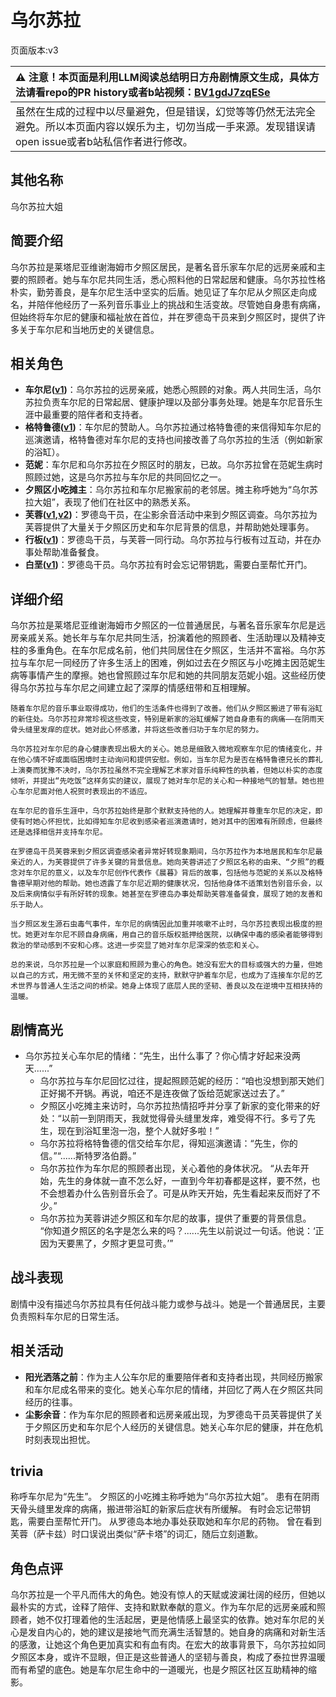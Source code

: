 # 乌尔苏拉
页面版本:v3
 

| :warning: 注意！本页面是利用LLM阅读总结明日方舟剧情原文生成，具体方法请看repo的PR history或者b站视频：[BV1gdJ7zqESe](https://www.bilibili.com/video/BV1gdJ7zqESe/)         |
|:----------------------------|
| 虽然在生成的过程中以尽量避免，但是错误，幻觉等等仍然无法完全避免。所以本页面内容以娱乐为主，切勿当成一手来源。发现错误请open issue或者b站私信作者进行修改。|



## 其他名称
乌尔苏拉大姐
## 简要介绍
乌尔苏拉是莱塔尼亚维谢海姆市夕照区居民，是著名音乐家车尔尼的远房亲戚和主要的照顾者。她与车尔尼共同生活，悉心照料他的日常起居和健康。乌尔苏拉性格朴实，勤劳善良，是车尔尼生活中坚实的后盾。她见证了车尔尼从夕照区走向成名，并陪伴他经历了一系列音乐事业上的挑战和生活变故。尽管她自身患有病痛，但始终将车尔尼的健康和福祉放在首位，并在罗德岛干员来到夕照区时，提供了许多关于车尔尼和当地历史的关键信息。
## 相关角色
-   **车尔尼([v1](../chars/char_4047_pianst.md))**：乌尔苏拉的远房亲戚，她悉心照顾的对象。两人共同生活，乌尔苏拉负责车尔尼的日常起居、健康护理以及部分事务处理。她是车尔尼音乐生涯中最重要的陪伴者和支持者。
-   **格特鲁德([v1](../chars/extended_char_ge_te_lu_de.md))**：车尔尼的赞助人。乌尔苏拉通过格特鲁德的来信得知车尔尼的巡演邀请，格特鲁德对车尔尼的支持也间接改善了乌尔苏拉的生活（例如新家的浴缸）。
-   **范妮**：车尔尼和乌尔苏拉在夕照区时的朋友，已故。乌尔苏拉曾在范妮生病时照顾过她，这是乌尔苏拉与车尔尼的共同回忆之一。
-   **夕照区小吃摊主**：乌尔苏拉和车尔尼搬家前的老邻居。摊主称呼她为“乌尔苏拉大姐”，表现了他们在社区中的熟悉关系。
-   **芙蓉([v1](../chars/char_120_hibisc.md),[v2](char_120_hibisc.md))**：罗德岛干员，在尘影余音活动中来到夕照区调查。乌尔苏拉为芙蓉提供了大量关于夕照区历史和车尔尼背景的信息，并帮助她处理事务。
-   **行板([v1](../chars/extended_char_xing_ban.md))**：罗德岛干员，与芙蓉一同行动。乌尔苏拉与行板有过互动，并在办事处帮助准备餐食。
-   **白垩([v1](../chars/extended_char_bai_e.md))**：罗德岛干员。乌尔苏拉有时会忘记带钥匙，需要白垩帮忙开门。
## 详细介绍
乌尔苏拉是莱塔尼亚维谢海姆市夕照区的一位普通居民，与著名音乐家车尔尼是远房亲戚关系。她长年与车尔尼共同生活，扮演着他的照顾者、生活助理以及精神支柱的多重角色。在车尔尼成名前，他们共同居住在夕照区，生活并不富裕。乌尔苏拉与车尔尼一同经历了许多生活上的困难，例如过去在夕照区与小吃摊主因范妮生病等事情产生的摩擦。她也曾照顾过车尔尼和她的共同朋友范妮小姐。这些经历使得乌尔苏拉与车尔尼之间建立起了深厚的情感纽带和互相理解。

    随着车尔尼的音乐事业取得成功，他们的生活条件也得到了改善。他们从夕照区搬进了带有浴缸的新住处。乌尔苏拉非常珍视这些改变，特别是新家的浴缸缓解了她自身患有的病痛——在阴雨天骨头缝里发痒的症状。她对此心怀感激，并将这些改善归功于车尔尼的努力。

    乌尔苏拉对车尔尼的身心健康表现出极大的关心。她总是细致入微地观察车尔尼的情绪变化，并在他心情不好或面临困境时主动询问和提供安慰。例如，当车尔尼为是否在格特鲁德兄长的葬礼上演奏而犹豫不决时，乌尔苏拉虽然不完全理解艺术家对音乐纯粹性的执着，但她以朴实的态度倾听，并提出“先吃饭”这样务实的建议，展现了她对车尔尼的关心和一种接地气的智慧。她也担心车尔尼面对他人祝贺时表现出的不适应。

    在车尔尼的音乐生涯中，乌尔苏拉始终是那个默默支持他的人。她理解并尊重车尔尼的决定，即使有时她心怀担忧，比如得知车尔尼收到感染者巡演邀请时，她对其中的困难有所顾虑，但最终还是选择相信并支持车尔尼。

    在罗德岛干员芙蓉来到夕照区调查感染者异常好转现象期间，乌尔苏拉作为本地居民和车尔尼最亲近的人，为芙蓉提供了许多关键的背景信息。她向芙蓉讲述了夕照区名称的由来、“夕照”的概念对车尔尼的意义，以及车尔尼创作代表作《晨暮》背后的故事，包括他与范妮的关系以及格特鲁德早期对他的帮助。她也透露了车尔尼近期的健康状况，包括他身体不适策划告别音乐会，以及后来病情似乎有所好转的现象。她甚至在罗德岛办事处帮助芙蓉准备餐食，展现了她的友善和乐于助人。

    当夕照区发生源石虫毒气事件，车尔尼的病情因此加重并咳嗽不止时，乌尔苏拉表现出极度的担忧。她更对车尔尼不顾自身病痛，用自己的音乐版权抵押给医院，以确保中毒的感染者能够得到救治的举动感到不安和心疼。这进一步突显了她对车尔尼深深的依恋和关心。

    总的来说，乌尔苏拉是一个以家庭和照顾为重心的角色。她没有宏大的目标或强大的力量，但她以自己的方式，用无微不至的关怀和坚定的支持，默默守护着车尔尼，也成为了连接车尔尼的艺术世界与普通人生活之间的桥梁。她身上体现了底层人民的坚韧、善良以及在逆境中互相扶持的温暖。
## 剧情高光
- 乌尔苏拉关心车尔尼的情绪：“先生，出什么事了？你心情才好起来没两天......”
    - 乌尔苏拉与车尔尼回忆过往，提起照顾范妮的经历：“咱也没想到那天她们正好揭不开锅。再说，咱还不是连夜做了饭给范妮家送过去了。”
    - 夕照区小吃摊主来访时，乌尔苏拉热情招呼并分享了新家的变化带来的好处：“以前一到阴雨天，我就觉得骨头缝里发痒，难受得不行。多亏了先生，现在到浴缸里泡一泡，整个人就好多啦！”
    - 乌尔苏拉将格特鲁德的信交给车尔尼，得知巡演邀请：“先生，你的信。”“......斯特罗洛伯爵。”
    - 乌尔苏拉作为车尔尼的照顾者出现，关心着他的身体状况。
    “从去年开始，先生的身体就一直不怎么好，一直到今年初春都是这样，要不然，也不会想着办什么告别音乐会了。可是从昨天开始，先生看起来反而好了不少。”
    - 乌尔苏拉为芙蓉讲述夕照区和车尔尼的故事，提供了重要的背景信息。
    “你知道夕照区的名字是怎么来的吗？......先生以前说过一句话。他说：‘正因为天要黑了，夕照才更显可贵。’”
## 战斗表现
剧情中没有描述乌尔苏拉具有任何战斗能力或参与战斗。她是一个普通居民，主要负责照料车尔尼的日常生活。
## 相关活动
-   **阳光洒落之前**：作为主人公车尔尼的重要陪伴者和支持者出现，共同经历搬家和车尔尼成名带来的变化。她关心车尔尼的情绪，并回忆了两人在夕照区共同经历的往事。
-   **尘影余音**：作为车尔尼的照顾者和远房亲戚出现，为罗德岛干员芙蓉提供了关于夕照区历史和车尔尼个人经历的关键信息。她关心车尔尼的健康，并在危机时刻表现出担忧。
## trivia
称呼车尔尼为“先生”。
    夕照区的小吃摊主称呼她为“乌尔苏拉大姐”。
    患有在阴雨天骨头缝里发痒的病痛，搬进带浴缸的新家后症状有所缓解。
    有时会忘记带钥匙，需要白垩帮忙开门。
    从罗德岛本地办事处获取她和车尔尼的药物。
    曾在看到芙蓉（萨卡兹）时口误说出类似“萨卡塔”的词汇，随后立刻道歉。
## 角色点评
乌尔苏拉是一个平凡而伟大的角色。她没有惊人的天赋或波澜壮阔的经历，但她以最朴实的方式，诠释了陪伴、支持和默默奉献的意义。作为车尔尼的远房亲戚和照顾者，她不仅打理着他的生活起居，更是他情感上最坚实的依靠。她对车尔尼的关心是发自内心的，她的建议是接地气而充满生活智慧的。她自身的病痛和对新生活的感激，让她这个角色更加真实和有血有肉。在宏大的故事背景下，乌尔苏拉如同夕照区本身，或许不显眼，但正是这些普通人的坚韧与善良，构成了泰拉世界温暖而有希望的底色。她是车尔尼生命中的一道暖光，也是夕照区社区互助精神的缩影。